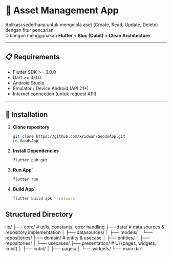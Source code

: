 # 📱 Asset Management App

Aplikasi sederhana untuk mengelola aset (Create, Read, Update, Delete) dengan fitur pencarian.  
Dibangun menggunakan **Flutter + Bloc (Cubit) + Clean Architecture**.

---

## 📋 Requirements
- Flutter SDK >= 3.0.0
- Dart >= 3.0.0
- Android Studio
- Emulator / Device Android (API 21+)
- Internet connection (untuk request API)

---

## 🚀 Installation
1. **Clone repository**
   ```bash
   git clone https://github.com/xridwan/GoodsApp.git
   cd GoodsApp
   
2. **Install Dependencies**
    ```bash
   flutter pub get
   
3. **Run App**`
   ```bash
   flutter run

4. **Build App**`
   ```bash
   flutter build apk --release
   
## Structured Directory
lib/
├── core/                # utils, constants, error handling
├── data/                # data sources & repository implementation
│   ├── datasources/
│   ├── models/
│   └── repositories/
├── domain/              # entity & usecase
│   ├── entities/
│   ├── repositories/
│   └── usecases/
├── presentation/        # UI (pages, widgets, cubit)
│   ├── cubit/
│   ├── pages/
│   └── widgets/
└── main.dart
